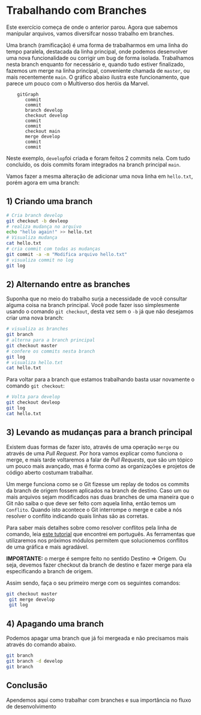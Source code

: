 # Trabalhando com Branches

Este exercício começa de onde o anterior parou. Agora que sabemos manipular arquivos, vamos diversifcar nosso trabalho em branches.


Uma branch (ramificação) é uma forma de trabalharmos em uma linha do tempo paralela, destacada da linha principal, onde podemos desenvolver uma nova funcionalidade ou corrigir um bug de forma isolada. Trabalhamos nesta branch enquanto for necessário e, quando tudo estiver finalizado, fazemos um merge na linha principal, conveniente chamada de `master`, ou mais recentemente `main`. O gráfico abaixo ilustra este funcionamento, que parece um pouco com o Multiverso dos heróis da Marvel.



```mermaid
    gitGraph
       commit
       commit
       branch develop
       checkout develop
       commit
       commit
       checkout main
       merge develop
       commit
       commit
```
Neste exemplo, `develop`foi criada e foram feitos 2 commits nela. Com tudo concluído, os dois commits foram integrados na branch principal `main`.

Vamos fazer a mesma alteração de adicionar uma nova linha em `hello.txt`, porém agora em uma branch:

## 1) Criando uma branch

```bash
# Cria branch develop
git checkout -b devleop
# realiza mudança no arquivo 
echo "hello again!" >> hello.txt
# Visualiza mudança
cat hello.txt
# cria commit com todas as mudanças
git commit -a -m "Modifica arquivo hello.txt"
# visualiza commit no log
git log
```

## 2) Alternando entre as branches

Suponha que no meio do trabalho surja a necessidade de você consultar alguma coisa na branch principal. Você pode fazer isso simplesmente usando o comando `git checkout`, desta vez sem o `-b` já que não desejamos criar uma nova branch:

```bash
# visualiza as branches
git branch
# alterna para a branch principal
git checkout master
# confere os commits nesta branch
git log
# visualiza hello.txt
cat hello.txt
```

Para voltar para a branch que estamos trabalhando basta usar novamente o comando `git checkout`:

```bash
# Volta para develop
git checkout devleop
git log
cat hello.txt
```

## 3) Levando as mudanças para a branch principal

Existem duas formas de fazer isto, através de uma operação `merge` ou através de uma *Pull Request*. Por hora vamos explicar como funciona o merge, e mais tarde voltaremos a falar de *Pull Requests*, que são um tópico um pouco mais avançado, mas é forma como as organizações e projetos de código aberto costumam trabalhar.


Um merge funciona como se o Git fizesse um replay de todos os commits da branch de origem fossem aplicados na branch de destino. Caso um ou mais arquivos sejam modificados nas duas branches de uma maneira que o Git não saiba o que deve ser feito com aquela linha, então temos um `Conflito`. Quando isto acontece o Git interrompe o merge e cabe a nós resolver o conflito indicando quais linhas são as corretas. 

Para saber mais detalhes sobre como resolver conflitos pela linha de comando, leia [este tutorial](https://metring.com.br/guia-resolvendo-conflitos-no-git) que encontrei em português. As ferramentas que utilizaremos nos próximos módulos permitem que solucionemos conflitos de uma gráfica e mais agradável.

**IMPORTANTE:** o merge é sempre feito no sentido Destino => Origem. Ou seja, devemos fazer checkout da branch de destino e fazer merge para ela especificando a branch de origem.

Assim sendo, faça o seu primeiro merge com os seguintes comandos:

```bash
git checkout master
 git merge develop
 git log
```
## 4) Apagando uma branch

Podemos apagar uma branch que já foi mergeada e não precisamos mais através do comando abaixo.

```bash
git branch
git branch -d develop
git branch
```

## Conclusão

Apendemos aqui como trabalhar com branches e sua importância no fluxo de desenvolvimento

